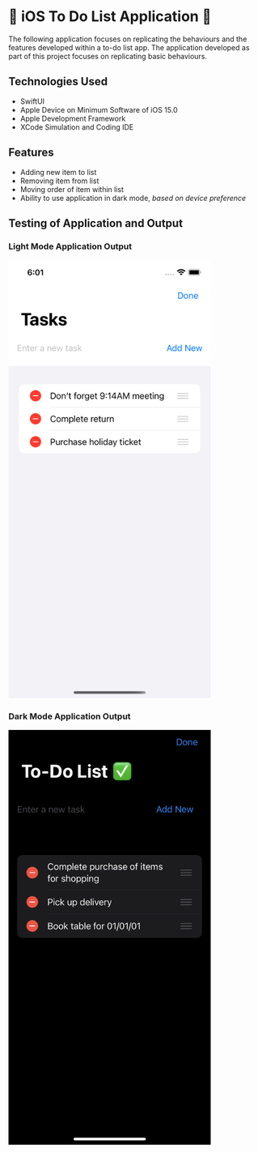 # 📝 iOS To Do List Application 📝

The following application focuses on replicating the behaviours and the features developed within a to-do list app. The application developed as part of this project focuses on replicating basic behaviours.

## Technologies Used
- SwiftUI 
- Apple Device on Minimum Software of iOS 15.0
- Apple Development Framework
- XCode Simulation and Coding IDE

## Features
- Adding new item to list
- Removing item from list
- Moving order of item within list
- Ability to use application in dark mode, *based on device preference*

## Testing of Application and Output
### Light Mode Application Output 
<img src="https://github.com/jxson7/ToDoList-App/blob/main/img/demo.png" width="400" >

### Dark Mode Application Output 
<img src="https://github.com/jxson7/ToDoList-App/blob/main/img/demo_dark.jpg" width="400" >

